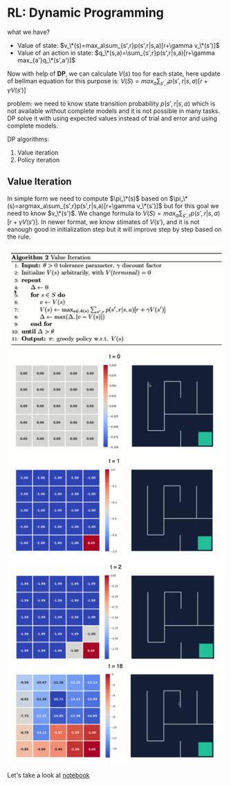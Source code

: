 # RL: Dynamic Programming

what we have?
* Value of state: $v_\*(s)=max_a\sum_{s',r}p(s',r|s,a)[r+\gamma v_\*(s')]$
* Value of an action in state: $q_\*(s,a)=\sum_{s',r}p(s',r|s,a)[r+\gamma max_{a'}q_\*(s',a')]$

Now with help of **DP**, we can calculate $V(s)$ too for each state, here update of bellman equation for this purpose is:
$V(S)=max_a\sum_{s',r}p(s',r|s,a)[r+\gamma V(s')]$

problem: we need to know state transition probability $p(s',r|s,a)$ which is not available without complete models and it is not possible in many tasks. DP solve it with using expected values instead of trial and error and using complete models.

DP algorithms:
1. Value iteration
2. Policy iteration

## Value Iteration
In simple form we need to compute $\pi_\*(s)$ based on $\pi_\*(s)=argmax_a\sum_{s',r}p(s',r|s,a)[r+\gamma v_\*(s')]$ but for this goal we need to know $v_\*(s')$. We change formula to $V(S)=max_a\sum_{s',r}p(s',r|s,a)[r+\gamma V(s')]$.  In newer format, we know stimates of $V(s')$, and it is not eanough good in initialization step but it will improve step by step based on the rule.

![Algorithm](https://github.com/aSafarpoor/RL-simple-tutorial/blob/main/extra/dp%20alg%20vi.png)
![Output](https://github.com/aSafarpoor/RL-simple-tutorial/blob/main/extra/dp%20vi.png)

Let's take a look at [notebook](https://github.com/aSafarpoor/RL-simple-tutorial/blob/main/codes/value_iteration.ipynb)
